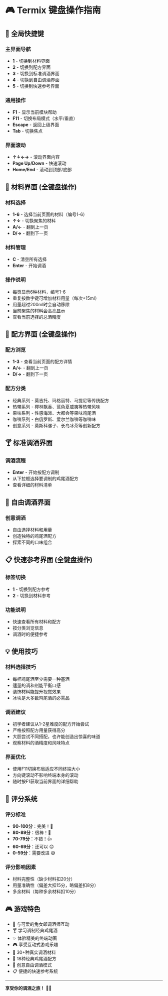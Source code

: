 # 🎮 Termix 键盘操作指南

## 🚀 全局快捷键

### 主界面导航
- **1** - 切换到材料界面
- **2** - 切换到配方界面  
- **3** - 切换到标准调酒界面
- **4** - 切换到自由调酒界面
- **5** - 切换到快速参考界面

### 通用操作
- **F1** - 显示当前模块帮助
- **F11** - 切换布局模式（水平/垂直）
- **Escape** - 返回上级界面
- **Tab** - 切换焦点

### 界面滚动
- **↑↓←→** - 滚动界面内容
- **Page Up/Down** - 快速滚动
- **Home/End** - 滚动到顶部/底部

## 🧪 材料界面 (全键盘操作)

### 材料选择
- **1-6** - 选择当前页面的材料（编号1-6）
- **↑↓** - 切换聚焦的材料
- **A/←** - 翻到上一页
- **D/→** - 翻到下一页

### 材料管理
- **C** - 清空所有选择
- **Enter** - 开始调酒

### 操作说明
- 每页显示6种材料，编号1-6
- 重复按数字键可增加材料用量（每次+15ml）
- 用量超过200ml时会自动移除
- 当前聚焦的材料会高亮显示
- 查看当前选择的总酒精度

## 📖 配方界面 (全键盘操作)

### 配方浏览
- **1-3** - 查看当前页面的配方详情
- **A/←** - 翻到上一页
- **D/→** - 翻到下一页

### 配方分类
- 经典系列 - 莫吉托、玛格丽特、马提尼等传统配方
- 热带系列 - 椰林飘香、蓝色夏威夷等热带风味
- 果味系列 - 性感海滩、大都会等果味鸡尾酒
- 咖啡系列 - 白俄罗斯、爱尔兰咖啡等咖啡味
- 创意系列 - 莫斯科骡子、长岛冰茶等创新配方

## 🍸 标准调酒界面

### 调酒流程
- **Enter** - 开始按配方调制
- 从下拉框选择要调制的鸡尾酒配方
- 查看详细的材料清单

## 🎨 自由调酒界面

### 创意调酒
- 自由选择材料和用量
- 创造独特的鸡尾酒配方
- 探索不同的口味组合

## 📋 快速参考界面 (全键盘操作)

### 标签切换
- **1** - 切换到配方参考
- **2** - 切换到材料参考

### 功能说明
- 快速查看所有材料和配方
- 按分类浏览信息
- 调酒时的便捷参考

## 💡 使用技巧

### 材料选择技巧
- 每杯鸡尾酒至少需要一种基酒
- 适量的调和剂能平衡口感
- 装饰材料能提升视觉效果
- 冰块是大多数鸡尾酒的必需品

### 调酒建议
- 初学者建议从1-2星难度的配方开始尝试
- 严格按照配方用量获得高分
- 大胆尝试不同搭配，也许能创造出惊喜的味道
- 观察材料的酒精度和风味特点

### 界面优化
- 使用F11切换布局适应不同终端大小
- 方向键滚动不影响终端本身的滚动
- 随时按F1获取当前界面的详细帮助

## 🎯 评分系统

### 评分标准
- **90-100分**：完美！🌟
- **80-89分**：很棒！👏
- **70-79分**：不错！👍
- **60-69分**：还可以 😊
- **0-59分**：需要改进 😅

### 评分影响因素
- 材料完整性（缺少材料扣20分）
- 用量准确性（偏差大扣15分，略偏差扣8分）
- 多余材料（每种多余材料扣10分）

## 🎮 游戏特色

- 🐰 与可爱的兔女郎调酒师互动
- 🍸 学习调制经典鸡尾酒
- ✨ 体验精美的终端动画
- 🎮 享受互动式游戏乐趣
- 🧪 30+种真实调酒材料
- 📖 18种经典鸡尾酒配方
- 🎨 创意自由调酒模式
- 📋 便捷的快速参考系统

---

**享受你的调酒之旅！** 🍹✨
